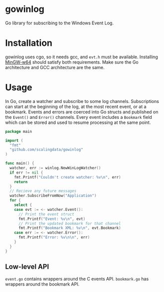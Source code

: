 # gowinlog
Go library for subscribing to the Windows Event Log.

Installation
=======

gowinlog uses cgo, so it needs gcc, and `evt.h` must be available. Installing [MinGW-w64](http://mingw-w64.yaxm.org/doku.php) should satisfy both requirements. Make sure the Go architecture and GCC architecture are the same.

Usage
=======

In Go, create a watcher and subscribe to some log channels. Subscriptions can start at the beginning of the log, at the most recent event, or at a bookmark. Events and errors are coerced into Go structs and published on the `Event()` and `Error()` channels. Every event includes a `Bookmark` field which can be stored and used to resume processing at the same point.

``` Go
package main

import (
  "fmt"
  "github.com/scalingdata/gowinlog"
)

func main() {
  watcher, err := winlog.NewWinLogWatcher()
  if err != nil {
    fmt.Printf("Couldn't create watcher: %v\n", err)
    return
  }
  // Recieve any future messages
  watcher.SubscribeFromNow("Application")
  for {
    select {
    case evt := <- watcher.Event():
      // Print the event struct
      fmt.Printf("Event: %v\n", evt)
      // Print the updated bookmark for that channel
      fmt.Printf("Bookmark XML: %v\n", evt.Bookmark)
    case err := <- watcher.Error():
      fmt.Printf("Error: %v\n\n", err)
    }
  }
}
```

Low-level API
------

`event.go` contains wrappers around the C events API. `bookmark.go` has wrappers around the bookmark API.
